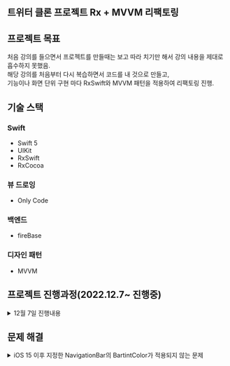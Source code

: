 ## 트위터 클론 프로젝트 Rx + MVVM 리팩토링

## 프로젝트 목표
처음 강의를 들으면서 프로젝트를 만들때는 보고 따라 치기만 해서 강의 내용을 제대로 흡수하지 못했음.  
해당 강의를 처음부터 다시 복습하면서 코드를 내 것으로 만들고,  
기능이나 화면 단위 구현 마다 RxSwift와 MVVM 패턴을 적용하여 리팩토링 진행.

## 기술 스택
### Swift
- Swift 5
- UIKit
- RxSwift
- RxCocoa

### 뷰 드로잉
- Only Code

### 백엔드
- fireBase

### 디자인 패턴
- MVVM

## 프로젝트 진행과정(2022.12.7~ 진행중)

<details>
<summary>12월 7일 진행내용</summary>

- 프로젝트 기본 세팅 완료.
- MainTabView 구현 완료.
</details>

## 문제 해결
<details>
<summary>iOS 15 이후 지정한 NavigationBar의 BartintColor가 적용되지 않는 문제</summary>

### 문제상황

![](https://i.esdrop.com/d/t/Uu08dF3KgL/IfFSXPn7cQ.jpg)

코드에서 navigationBar의 색상을 white로 지정하였음.

하지만 실행해서 확인할 경우 지정한 색상이 적용되지 않고 투명하게 NavigationBar가 출력되었다.

### 원인

iOS 15부터 기능의 확장으로 인해 isTranslucent 의 default 설정이 false으로 지정되고,

scrollEdgeAppearance 속성이 iOS15에서는 모든 네비게이션에 적용되면서 발생한 문제.

scrollEdgeAppearance는 스크롤되는 contents의 Edge 자리가 네비게이션 가장자리에 맞춰질 때,

즉 **네비게이션 컨트롤러를 스크롤 하기 전의 상황**에서 apperance를 세팅해 주는 속성값이다.

standardApperance는 **스크롤중인 상황을 의미**한다.

### 해결방법

AppDelegate의 didFinishLaunchingWithOptions함수에서 UINavigationBarAppearance 객체를 생성.

해당 객체의 **configureWithOpaqueBackground()함수를 실행하여 불투명하게**  
Appearance 설정 후

backgroundColor 속성값을 내가 바꾸고자 하는 색상으로 변경한다.

UINavigationBar.appearance()의 standardAppearance와 scrollEdgeAppearance를 위에서 만든 appearance 객체로 변경.

```swift
let appearance = UINavigationBarAppearance()
        appearance.configureWithOpaqueBackground()
        appearance.backgroundColor = .white
        UINavigationBar.appearance().standardAppearance = appearance
        UINavigationBar.appearance().scrollEdgeAppearance = appearance
```
</details>